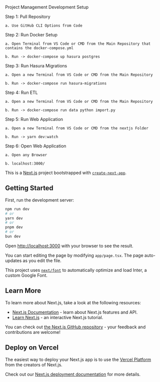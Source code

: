 Project Management Development Setup

Step 1: Pull Repository
    
    a. Use GitHub CLI Options from Code

Step 2: Run Docker Setup
    
    a. Open Terminal from VS Code or CMD from the Main Repository that contains the docker-compose.yml
    
    b. Run -> docker-compose up hasura postgres

Step 3: Run Hasura Migrations
    
    a. Open a new Terminal from VS Code or CMD from the Main Repository
    
    b. Run -> docker-compose run hasura-migrations

Step 4: Run ETL
    
    a. Open a new Terminal from VS Code or CMD from the Main Repository
    
    b. Run -> docker-compose run data python import.py

Step 5: Run Web Application
    
    a. Open a new Terminal from VS Code or CMD from the nextjs Folder
    
    b. Run -> yarn dev:watch

Step 6: Open Web Application
    
    a. Open any Browser
    
    b. localhost:3000/


This is a [Next.js](https://nextjs.org/) project bootstrapped with [`create-next-app`](https://github.com/vercel/next.js/tree/canary/packages/create-next-app).

## Getting Started

First, run the development server:

```bash
npm run dev
# or
yarn dev
# or
pnpm dev
# or
bun dev
```

Open [http://localhost:3000](http://localhost:3000) with your browser to see the result.

You can start editing the page by modifying `app/page.tsx`. The page auto-updates as you edit the file.

This project uses [`next/font`](https://nextjs.org/docs/basic-features/font-optimization) to automatically optimize and load Inter, a custom Google Font.

## Learn More

To learn more about Next.js, take a look at the following resources:

- [Next.js Documentation](https://nextjs.org/docs) - learn about Next.js features and API.
- [Learn Next.js](https://nextjs.org/learn) - an interactive Next.js tutorial.

You can check out [the Next.js GitHub repository](https://github.com/vercel/next.js/) - your feedback and contributions are welcome!

## Deploy on Vercel

The easiest way to deploy your Next.js app is to use the [Vercel Platform](https://vercel.com/new?utm_medium=default-template&filter=next.js&utm_source=create-next-app&utm_campaign=create-next-app-readme) from the creators of Next.js.

Check out our [Next.js deployment documentation](https://nextjs.org/docs/deployment) for more details.
